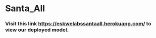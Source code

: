 # Santa_All

### Visit this link https://eskwelabssantaall.herokuapp.com/ to view our deployed model.
